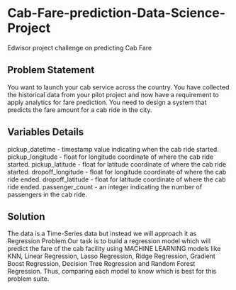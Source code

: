 # Cab-Fare-prediction-Data-Science-Project
Edwisor project challenge on predicting Cab Fare 

Problem Statement
---------------------
You want to launch your cab service across the country. You have collected the historical data from your pilot project and now have a requirement to apply analytics for fare prediction. You need to design a system that predicts the fare amount for a cab ride in the city. 

Variables Details
------------------

 pickup_datetime - timestamp value indicating when the cab ride started.
 pickup_longitude - float for longitude coordinate of where the cab ride
 started.
 pickup_latitude - float for latitude coordinate of where the cab ride started.
 dropoff_longitude - float for longitude coordinate of where the cab ride
 ended.
 dropoff_latitude - float for latitude coordinate of where the cab ride ended.
 passenger_count - an integer indicating the number of passengers in the cab
 ride. 

Solution
------------
The data is a Time-Series data but instead we will approach it as Regression Problem.Our task is to build a regression model which will predict the fare of the cab facility using MACHINE LEARNING models like KNN, Linear Regression, Lasso Regression, Ridge Regression, Gradient Boost Regression, Decision Tree Regression and Random Forest Regression. Thus, comparing each model to know which is best for this problem suite.
